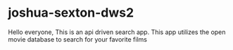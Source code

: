 # joshua-sexton-dws2

Hello everyone, This is an api driven search app. This app utilizes the open movie database to search for your favorite films
